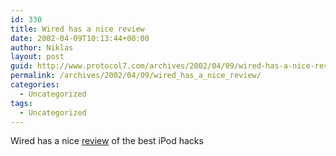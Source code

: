 ```yaml
---
id: 330
title: Wired has a nice review
date: 2002-04-09T10:13:44+00:00
author: Niklas
layout: post
guid: http://www.protocol7.com/archives/2002/04/09/wired-has-a-nice-review/
permalink: /archives/2002/04/09/wired_has_a_nice_review/
categories:
  - Uncategorized
tags:
  - Uncategorized
---
```

<div class='microid-104361d52ac9f9c33be113ce50ffc11bcc9ec6f1'>
  <p>
    Wired has a nice <a href="http://www.wired.com/news/mac/0,2125,51586,00.html">review</a> of the best iPod hacks
  </p>
</div>